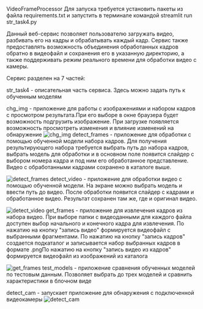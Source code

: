 VideoFrameProcessor
Для запуска требуется установить пакеты из файла requirements.txt и запустить в терминале командой
streamlit run str_task4.py

Данный веб-сервис позволяет пользователю загружать видео, разбивать его на кадры и обрабатывать каждый кадр. Сервис также предоставлять возможность объединения обработанных кадров обратно в видеофайл и сохранения его в указанную директорию, а также поддерживать режим реального времени для обработки видео с камеры.

Сервис разделен на 7 частей:

str_task4 - описательная часть сервиса. Здесь можно задать путь к обученным моделям

chg_img - приложение для работы с изображениями и набором кадров с просмотром результата.При его выборе в окне браузера будет возможность подгрузить изображение. При загрузке появляется возможность просмотреть изменения и влияние изменений на обнаружение
![chg_img](/vid_input/gif/Video1.gif)
detect_frames - приложение для обработки с помощью обученной модели набора кадров. Для получения результирующего набора требуется выбрать путь до набора кадров, выбрать модель для обработки и в основном поле появится слайдер с выбором номера кадра и под ним его обработанное представление. Видео с обработанными кадрами сохранено в каталоге выше.

![detect_frames](/vid_input/gif/Video2.gif)
detect_video - приложение для обработки видео с помощью обученной модели. На экране можно выбрать модель и ввести путь до видео. После обработки появится слайдер с кадрами и обработанное видео. Результат сохранен там же, где и оригинал видео.

![detect_video](/vid_input/gif/Video3.gif)
get_frames - приложение для извлечения кадров из набора видео. При выборе папки с видеоданными для каждого файла доступен выбор начального и конечного кадра для извлечения. По нажатию на кнопку "запись видео" формируется видеофайл с выбранными фрагментами. По нажатию на кнопку "запись кадров" создается подкаталог и записывается набор выбранных кадров в формате .pngПо нажатию на кнопку "запись видео из кадров" формируется видеофайл из изображений из каталога

![get_frames](/vid_input/gif/Video4.gif)
test_models - приложение сравнения обученных моделей по тестовым данным. Позволяет выбрать до трех моделей и сравнить характеристики в блочном виде

detect_cam - запускает приложение для обнаружения с подключенной видеокамеры
![detect_cam](/vid_input/gif/Video5.gif)

